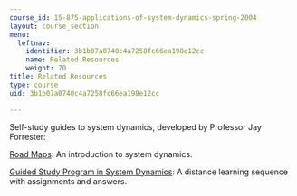```yaml
---
course_id: 15-875-applications-of-system-dynamics-spring-2004
layout: course_section
menu:
  leftnav:
    identifier: 3b1b07a0740c4a7258fc66ea198e12cc
    name: Related Resources
    weight: 70
title: Related Resources
type: course
uid: 3b1b07a0740c4a7258fc66ea198e12cc

---
```


Self-study guides to system dynamics, developed by Professor Jay Forrester:

[Road Maps](http://clexchange.org/curriculum/roadmaps.asp): An introduction to system dynamics.

[Guided Study Program in System Dynamics](http://www.clexchange.org/curriculum/guidedstudy.asp): A distance learning sequence with assignments and answers.